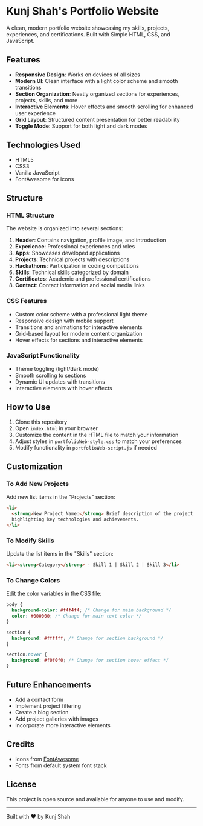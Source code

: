 # Kunj Shah's Portfolio Website

A clean, modern portfolio website showcasing my skills, projects, experiences, and certifications. Built with Simple HTML, CSS, and JavaScript.

## Features

- **Responsive Design**: Works on devices of all sizes
- **Modern UI**: Clean interface with a light color scheme and smooth transitions
- **Section Organization**: Neatly organized sections for experiences, projects, skills, and more
- **Interactive Elements**: Hover effects and smooth scrolling for enhanced user experience
- **Grid Layout**: Structured content presentation for better readability
- **Toggle Mode**: Support for both light and dark modes

## Technologies Used

- HTML5
- CSS3
- Vanilla JavaScript
- FontAwesome for icons

## Structure

### HTML Structure

The website is organized into several sections:

1. **Header**: Contains navigation, profile image, and introduction
2. **Experience**: Professional experiences and roles
3. **Apps**: Showcases developed applications
4. **Projects**: Technical projects with descriptions
5. **Hackathons**: Participation in coding competitions
6. **Skills**: Technical skills categorized by domain
7. **Certificates**: Academic and professional certifications
8. **Contact**: Contact information and social media links

### CSS Features

- Custom color scheme with a professional light theme
- Responsive design with mobile support
- Transitions and animations for interactive elements
- Grid-based layout for modern content organization
- Hover effects for sections and interactive elements

### JavaScript Functionality

- Theme toggling (light/dark mode)
- Smooth scrolling to sections
- Dynamic UI updates with transitions
- Interactive elements with hover effects

## How to Use

1. Clone this repository
2. Open `index.html` in your browser
3. Customize the content in the HTML file to match your information
4. Adjust styles in `portfolioWeb-style.css` to match your preferences
5. Modify functionality in `portfolioWeb-script.js` if needed

## Customization

### To Add New Projects

Add new list items in the "Projects" section:

```html
<li>
  <strong>New Project Name:</strong> Brief description of the project
  highlighting key technologies and achievements.
</li>
```

### To Modify Skills

Update the list items in the "Skills" section:

```html
<li><strong>Category</strong> - Skill 1 | Skill 2 | Skill 3</li>
```

### To Change Colors

Edit the color variables in the CSS file:

```css
body {
  background-color: #f4f4f4; /* Change for main background */
  color: #000000; /* Change for main text color */
}

section {
  background: #ffffff; /* Change for section background */
}

section:hover {
  background: #f0f0f0; /* Change for section hover effect */
}
```

## Future Enhancements

- Add a contact form
- Implement project filtering
- Create a blog section
- Add project galleries with images
- Incorporate more interactive elements

## Credits

- Icons from [FontAwesome](https://fontawesome.com/)
- Fonts from default system font stack

## License

This project is open source and available for anyone to use and modify.

---

Built with ❤️ by Kunj Shah
